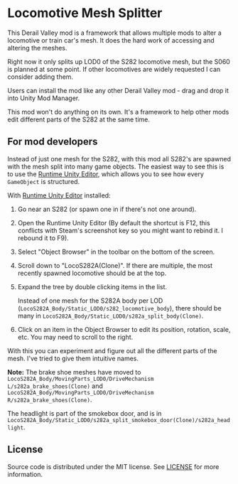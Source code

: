 # Locomotive Mesh Splitter

This Derail Valley mod is a framework that allows multiple mods to alter a locomotive or train car's mesh. It does the hard work of accessing and altering the meshes.

Right now it only splits up LOD0 of the S282 locomotive mesh, but the S060 is planned at some point. If other locomotives are widely requested I can consider adding them.

Users can install the mod like any other Derail Valley mod - drag and drop it into Unity Mod Manager.

This mod won't do anything on its own. It's a framework to help other mods edit different parts of the S282 at the same time.

## For mod developers

Instead of just one mesh for the S282, with this mod all S282's are spawned with the mesh split into many game objects.
The easiest way to see this is to use the [Runtime Unity Editor](https://github.com/ManlyMarco/RuntimeUnityEditor), which allows you to see how every `GameObject` is structured.

With [Runtime Unity Editor](https://github.com/ManlyMarco/RuntimeUnityEditor) installed:

1. Go near an S282 (or spawn one in if there's not one around).
2. Open the Runtime Unity Editor (By default the shortcut is F12, this conflicts with Steam's screenshot key so you might want to rebind it. I rebound it to F9).
3. Select "Object Browser" in the toolbar on the bottom of the screen.
4. Scroll down to "LocoS282A(Clone)". If there are multiple, the most recently spawned locomotive should be at the top.
5. Expand the tree by double clicking items in the list.

   Instead of one mesh for the S282A body per LOD (`LocoS282A_Body/Static_LOD0/s282_locomotive_body`), there should be many in `LocoS282A_Body/Static_LOD0/s282a_split_body(Clone)`.

6. Click on an item in the Object Browser to edit its position, rotation, scale, etc. You may need to scroll to the right.

With this you can experiment and figure out all the different parts of the mesh. I've tried to give them intuitive names.

**Note:**
The brake shoe meshes have moved to `LocoS282A_Body/MovingParts_LOD0/DriveMechanism L/s282a_brake_shoes(Clone)` and `LocoS282A_Body/MovingParts_LOD0/DriveMechanism R/s282a_brake_shoes(Clone)`.

The headlight is part of the smokebox door, and is in `LocoS282A_Body/Static_LOD0/s282a_split_smokebox_door(Clone)/s282a_headlight`.



## License
Source code is distributed under the MIT license.
See [LICENSE](LICENSE) for more information.
